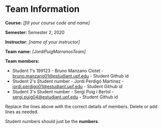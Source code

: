 # Team Information

**Course:** _[fill your course code and name]_

**Semester:** Semester 2, 2020

**Instructor:** _[name of your instructor]_

**Team name:** _[JordiPuigMarranosTeam]_

**Team members:**

* Student 1's 199123 - Bruno Manzano Clotet - bruno.manzano01@estudiant.upf.edu - Student Github id
* Student 2's Student number - Jordi Perdigó Martínez - jordi.perdigo01@estudiant.upf.edu - Student Github id
* Student 3's Student number - Sergi Puig i Bertol - sergi.puig04@estudiant.upf.edu - Student Github id

Replace the lines above with the correct details of members. Delete or add lines as needed.

Student numbers should just be the **numbers**.